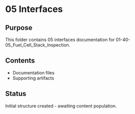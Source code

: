 # 05 Interfaces

## Purpose
This folder contains 05 interfaces documentation for 01-40-05_Fuel_Cell_Stack_Inspection.

## Contents
- Documentation files
- Supporting artifacts

## Status
Initial structure created - awaiting content population.
